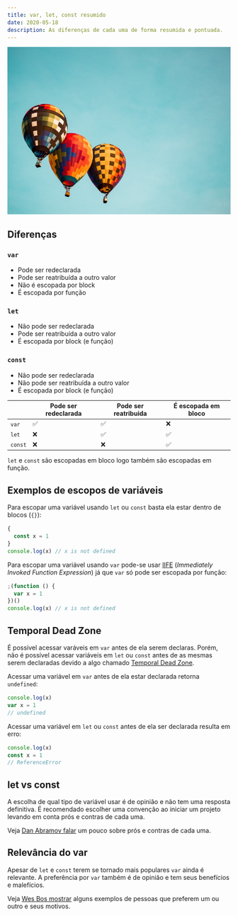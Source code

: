 ```yaml
---
title: var, let, const resumido
date: 2020-05-18
description: As diferenças de cada uma de forma resumida e pontuada.
---
```


![three balloons](./3-balloons.jpg)

## Diferenças

### `var`

- Pode ser redeclarada
- Pode ser reatribuída a outro valor
- Não é escopada por block
- É escopada por função

### `let`

- Não pode ser redeclarada
- Pode ser reatribuída a outro valor
- É escopada por block (e função)

### `const`

- Não pode ser redeclarada
- Não pode ser reatribuída a outro valor
- É escopada por block (e função)

|         | Pode ser redeclarada | Pode ser reatribuida | É escopada em bloco |
| ------- | -------------------- | -------------------- | ------------------- |
| `var`   | ✅                   | ✅                   | ❌                  |
| `let`   | ❌                   | ✅                   | ✅                  |
| `const` | ❌                   | ❌                   | ✅                  |

`let` e `const` são escopadas em bloco logo também são escopadas em função.

## Exemplos de escopos de variáveis

Para escopar uma variável usando `let` ou `const` basta ela estar dentro de blocos (`{}`):

```js
{
  const x = 1
}
console.log(x) // x is not defined
```

Para escopar uma variável usando `var` pode-se usar [IIFE](http://benalman.com/news/2010/11/immediately-invoked-function-expression/) (_Immediately Invoked Function Expression_) já que `var` só pode ser escopada por função:

```js
;(function () {
  var x = 1
})()
console.log(x) // x is not defined
```

## Temporal Dead Zone

É possível acessar varáveis em `var` antes de ela serem declaras. Porém, não é possível acessar variáveis em `let` ou `const` antes de as mesmas serem declaradas devido a algo chamado [Temporal Dead Zone](https://wesbos.com/temporal-dead-zone).

Acessar uma variável em `var` antes de ela estar declarada retorna `undefined`:

```js
console.log(x)
var x = 1
// undefined
```

Acessar uma variável em `let` ou `const` antes de ela ser declarada resulta em erro:

```js
console.log(x)
const x = 1
// ReferenceError
```

## let vs const

A escolha de qual tipo de variável usar é de opinião e não tem uma resposta definitiva. É recomendado escolher uma convenção ao iniciar um projeto levando em conta prós e contras de cada uma.

Veja [Dan Abramov falar](https://overreacted.io/on-let-vs-const/) um pouco sobre prós e contras de cada uma.

## Relevância do var

Apesar de `let` e `const` terem se tornado mais populares `var` ainda é relevante. A preferência por `var` também é de opinião e tem seus benefícios e malefícios.

Veja [Wes Bos mostrar](https://wesbos.com/is-var-dead) alguns exemplos de pessoas que preferem um ou outro e seus motivos.
